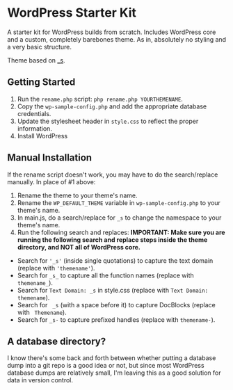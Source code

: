 WordPress Starter Kit
=====================

A starter kit for WordPress builds from scratch. Includes WordPress core and a custom, completely barebones theme. As in, absolutely no styling and a very basic structure.

Theme based on [_s](https://github.com/Automattic/_s/).

Getting Started
---------------
1. Run the `rename.php` script: `php rename.php YOURTHEMENAME`.
2. Copy the `wp-sample-config.php` and add the appropriate database credentials.
3. Update the stylesheet header in `style.css` to reflect the proper information.
4. Install WordPress

Manual Installation
-------------------

If the rename script doesn't work, you may have to do the search/replace manually. In place of #1 above:

1. Rename the theme to your theme's name.
2. Rename the `WP_DEFAULT_THEME` variable in `wp-sample-config.php` to your theme's name.
3. In main.js, do a search/replace for `_s` to change the namespace to your theme's name.
4. Run the following search and replaces: **IMPORTANT: Make sure you are running the following search and replace steps inside the theme directory, and NOT all of WordPress core.**
 * Search for `'_s'` (inside single quotations) to capture the text domain (replace with `'themename'`).
 * Search for `_s_` to capture all the function names (replace with `themename_`).
 * Search for `Text Domain: _s` in style.css (replace with `Text Domain: themename`).
 * Search for <code>&nbsp;_s</code> (with a space before it) to capture DocBlocks (replace with <code>&nbsp;Themename</code>).
 * Search for `_s-` to capture prefixed handles (replace with `themename-`).


A database directory?
---------------------

I know there's some back and forth between whether putting a database dump into a git repo is a good idea or not, but since most WordPress database dumps are relatively small, I'm leaving this as a good solution for data in version control.

